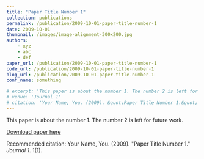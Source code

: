 ```yaml
---
title: "Paper Title Number 1"
collection: publications
permalink: /publication/2009-10-01-paper-title-number-1
date: 2009-10-01
thumbnail: /images/image-alignment-300x200.jpg
authors:
    - xyz
    - abc
    - def
paper_url: /publication/2009-10-01-paper-title-number-1
code_url: /publication/2009-10-01-paper-title-number-1
blog_url: /publication/2009-10-01-paper-title-number-1
conf_name: something

# excerpt: 'This paper is about the number 1. The number 2 is left for future work.'
# venue: 'Journal 1'
# citation: 'Your Name, You. (2009). &quot;Paper Title Number 1.&quot; <i>Journal 1</i>. 1(1).'
---
```

This paper is about the number 1. The number 2 is left for future work.

[Download paper here](http://academicpages.github.io/files/paper1.pdf)

Recommended citation: Your Name, You. (2009). "Paper Title Number 1." <i>Journal 1</i>. 1(1).